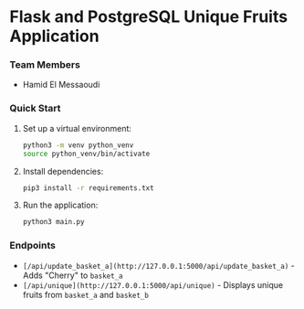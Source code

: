 # Flask and PostgreSQL Unique Fruits Application

### Team Members
- Hamid El Messaoudi

### Quick Start

1. Set up a virtual environment:
    ```bash
    python3 -m venv python_venv
    source python_venv/bin/activate
    ```

2. Install dependencies:
    ```bash
    pip3 install -r requirements.txt
    ```

3. Run the application:
    ```bash
    python3 main.py
    ```

### Endpoints
- `[/api/update_basket_a](http://127.0.0.1:5000/api/update_basket_a)` - Adds "Cherry" to `basket_a`
- `[/api/unique](http://127.0.0.1:5000/api/unique)` - Displays unique fruits from `basket_a` and `basket_b`
